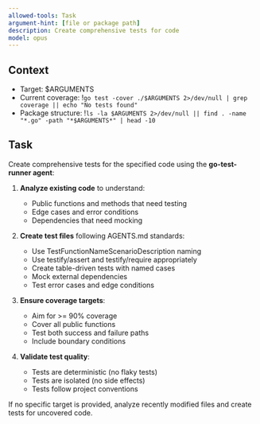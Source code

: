 ```yaml
---
allowed-tools: Task
argument-hint: [file or package path]
description: Create comprehensive tests for code
model: opus
---
```


## Context
- Target: $ARGUMENTS
- Current coverage: !`go test -cover ./$ARGUMENTS 2>/dev/null | grep coverage || echo "No tests found"`
- Package structure: !`ls -la $ARGUMENTS 2>/dev/null || find . -name "*.go" -path "*$ARGUMENTS*" | head -10`

## Task

Create comprehensive tests for the specified code using the **go-test-runner agent**:

1. **Analyze existing code** to understand:
   - Public functions and methods that need testing
   - Edge cases and error conditions
   - Dependencies that need mocking

2. **Create test files** following AGENTS.md standards:
   - Use TestFunctionNameScenarioDescription naming
   - Use testify/assert and testify/require appropriately
   - Create table-driven tests with named cases
   - Mock external dependencies
   - Test error cases and edge conditions

3. **Ensure coverage targets**:
   - Aim for >= 90% coverage
   - Cover all public functions
   - Test both success and failure paths
   - Include boundary conditions

4. **Validate test quality**:
   - Tests are deterministic (no flaky tests)
   - Tests are isolated (no side effects)
   - Tests follow project conventions

If no specific target is provided, analyze recently modified files and create tests for uncovered code.
